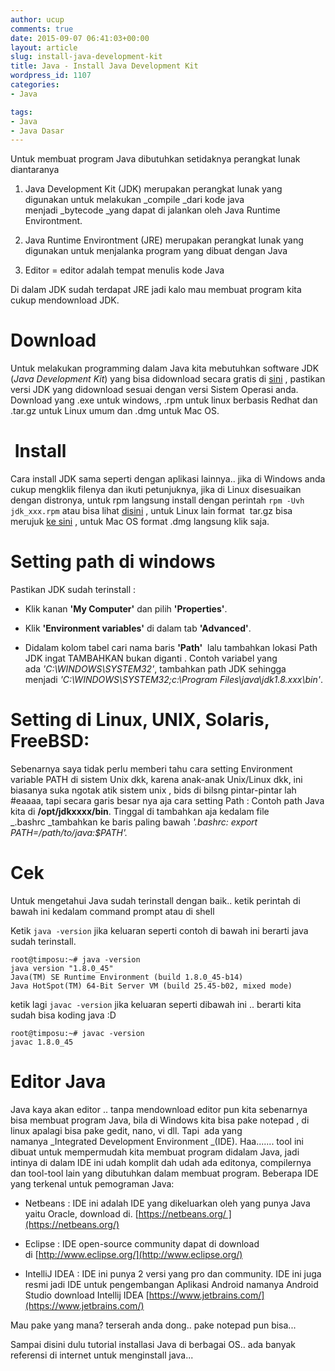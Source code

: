 ```yaml
---
author: ucup
comments: true
date: 2015-09-07 06:41:03+00:00
layout: article
slug: install-java-development-kit
title: Java - Install Java Development Kit
wordpress_id: 1107
categories:
- Java

tags:
- Java
- Java Dasar
---
```


Untuk membuat program Java dibutuhkan setidaknya perangkat lunak diantaranya





  1. Java Development Kit (JDK) merupakan perangkat lunak yang digunakan untuk melakukan _compile _dari kode java menjadi _bytecode _yang dapat di jalankan oleh Java Runtime Environtment.


  2. Java Runtime Environtment (JRE) merupakan perangkat lunak yang digunakan untuk menjalanka program yang dibuat dengan Java


  3. Editor = editor adalah tempat menulis kode Java



Di dalam JDK sudah terdapat JRE jadi kalo mau membuat program kita cukup mendownload JDK.<!-- more -->



# Download



Untuk melakukan programming dalam Java kita mebutuhkan software JDK (_Java Development Kit_) yang bisa didownload secara gratis di [sini](http://www.oracle.com/technetwork/java/javase/downloads/index.html) , pastikan versi JDK yang didownload sesuai dengan versi Sistem Operasi anda. Download yang .exe untuk windows, .rpm untuk linux berbasis Redhat dan .tar.gz untuk Linux umum dan .dmg untuk Mac OS.



#  Install



Cara install JDK sama seperti dengan aplikasi lainnya.. jika di Windows anda cukup mengklik filenya dan ikuti petunjuknya, jika di Linux disesuaikan dengan distronya, untuk rpm langsung install dengan perintah `rpm -Uvh jdk_xxx.rpm` atau bisa lihat [disini](/blog/2014/06/08/cara-install-jdk-fedora/) , untuk Linux lain format  tar.gz bisa merujuk [ke sini](/blog/2015/08/05/install-oracle-jdk-di-kali-linux/) , untuk Mac OS format .dmg langsung klik saja.



# Setting path di windows



Pastikan JDK sudah terinstall :





  * Klik kanan **'My Computer'** dan pilih **'Properties'**.


  * Klik **'Environment variables'** di dalam tab **'Advanced'**.


  * Didalam kolom tabel cari nama baris **'Path'**  lalu tambahkan lokasi Path JDK ingat TAMBAHKAN bukan diganti . Contoh variabel yang ada _'C:\WINDOWS\SYSTEM32'_, tambahkan path JDK sehingga menjadi _'C:\WINDOWS\SYSTEM32;c:\Program Files\java\jdk1.8.xxx\bin'_.





# Setting di Linux, UNIX, Solaris, FreeBSD:



Sebenarnya saya tidak perlu memberi tahu cara setting Environment variable PATH di sistem Unix dkk, karena anak-anak Unix/Linux dkk, ini biasanya suka ngotak atik sistem unix , bids di bilsng pintar-pintar lah #eaaaa, tapi secara garis besar nya aja cara setting Path : Contoh path Java kita di **/opt/jdkxxxx/bin**. Tinggal di tambahkan aja kedalam file _.bashrc _tambahkan ke baris paling bawah _'.bashrc: export PATH=/path/to/java:$PATH'._



# Cek



Untuk mengetahui Java sudah terinstall dengan baik.. ketik perintah di bawah ini kedalam command prompt atau di shell

Ketik `java -version` jika keluaran seperti contoh di bawah ini berarti java sudah terinstall.



    root@timposu:~# java -version
    java version "1.8.0_45"
    Java(TM) SE Runtime Environment (build 1.8.0_45-b14)
    Java HotSpot(TM) 64-Bit Server VM (build 25.45-b02, mixed mode)



ketik lagi `javac -version` jika keluaran seperti dibawah ini .. berarti kita sudah bisa koding java :D



    root@timposu:~# javac -version
    javac 1.8.0_45





# Editor Java



Java kaya akan editor .. tanpa mendownload editor pun kita sebenarnya bisa membuat program Java, bila di Windows kita bisa pake notepad , di linux apalagi bisa pake gedit, nano, vi dll. Tapi  ada yang namanya _Integrated Development Environment _(IDE). Haa....... tool ini dibuat untuk mempermudah kita membuat program didalam Java, jadi intinya di dalam IDE ini udah komplit dah udah ada editonya, compilernya dan tool-tool lain yang dibutuhkan dalam membuat program. Beberapa IDE yang terkenal untuk pemograman Java:





  * Netbeans : IDE ini adalah IDE yang dikeluarkan oleh yang punya Java yaitu Oracle, download di. [https://netbeans.org/ ](https://netbeans.org/)


  * Eclipse : IDE open-source community dapat di download di [http://www.eclipse.org/](http://www.eclipse.org/)


  * IntelliJ IDEA : IDE ini punya 2 versi yang pro dan community. IDE ini juga resmi jadi IDE untuk pengembangan Aplikasi Android namanya Android Studio download Intellij IDEA [https://www.jetbrains.com/](https://www.jetbrains.com/)



Mau pake yang mana? terserah anda dong.. pake notepad pun bisa...

Sampai disini dulu tutorial installasi Java di berbagai OS.. ada banyak referensi di internet untuk menginstall java...

